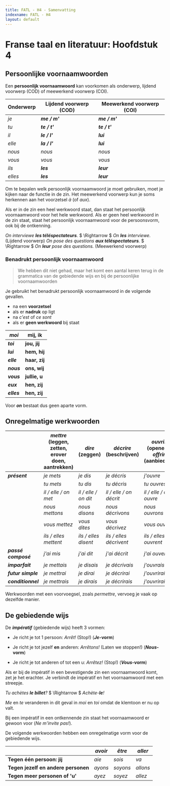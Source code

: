 ```yaml
---
title: FATL - H4 - Samenvatting
indexname: FATL - H4
layout: default
---
```


# Franse taal en literatuur: Hoofdstuk 4

## Persoonlijke voornaamwoorden

Een **persoonlijk voornaamwoord** kan voorkomen als onderwerp, lijdend voorwerp (COD) of meewerkend voorwerp (COI).

| **Onderwerp** | **Lijdend voorwerp (COD)** | **Meewerkend voorwerp (COI)** |
| ------------- | -------------------------- | ----------------------------- |
| *je*          | ***me / m'***              | ***me / m'***                 |
| *tu*          | ***te / t'***              | ***te / t'***                 |
| *il*          | ***le / l'***              | ***lui***                     |
| *elle*        | ***la / l'***              | ***lui***                     |
| *nous*        | *nous*                     | *nous*                        |
| *vous*        | *vous*                     | *vous*                        |
| *ils*         | ***les***                  | ***leur***                    |
| *elles*       | ***les***                  | ***leur***                    |

Om te bepalen welk persoonlijk voornaamwoord je moet gebruiken, moet je kijken naar de functie in de zin. Het meewerkend voorwerp kun je soms herkennen aan het voorzetsel *à* (of *aux*).

Als er in de zin een heel werkwoord staat, dan staat het persoonlijk voornaamwoord voor het hele werkwoord. Als er geen heel werkwoord in de zin staat, staat het persoonlijk voornaamwoord voor de persoonsvorm, ook bij de ontkenning.

*On interviewe **les téléspectateurs**.* $ \Rightarrow $ *On **les** interviewe.* (Lijdend voorwerp)
*On pose des questions **aux téléspectateurs**.* $ \Rightarrow $ *On **leur** pose des questions.* (Meewerkend voorwerp)

### Benadrukt persoonlijk voornaamwoord

> We hebben dit niet gehad, maar het komt een aantal keren terug in de grammatica van de gebiedende wijs en bij de persoonlijke voornaamwoorden

Je gebruikt het benadrukt persoonlijk voornaamwoord in de volgende gevallen.

- na een **voorzetsel**
- als er **nadruk** op ligt
- na *c'est* of *ce sont*
- als er **geen werkwoord** bij staat

| ***moi***   | **mij, ik**   |
| ----------- | ------------- |
| ***toi***   | **jou, jij**  |
| ***lui***   | **hem, hij**  |
| ***elle***  | **haar, zij** |
| ***nous***  | **ons, wij**  |
| ***vous***  | **jullie, u** |
| ***eux***   | **hen, zij**  |
| ***elles*** | **hen, zij**  |

Voor ***on*** bestaat dus geen aparte vorm.

## Onregelmatige werkwoorden

|                     | ***mettre* (leggen, zetten, erover doen, aantrekken)** | ***dire* (zeggen)**  | ***décrire* (beschrijven)** | ***ouvrir* (openen), *offrir* (aanbieden)** |
| ------------------- | ------------------------------------------------------ | -------------------- | --------------------------- | ------------------------------------------- |
| ***présent***       | *je mets*                                              | *je dis*             | *je décris*                 | *j'ouvre*                                   |
|                     | *tu mets*                                              | *tu dis*             | *tu décris*                 | *tu ouvres*                                 |
|                     | *il / elle / on met*                                   | *il / elle / on dit* | *il / elle / on décrit*     | *il / elle / on ouvre*                      |
|                     | *nous mettons*                                         | *nous disons*        | *nous décrivons*            | *nous ouvrons*                              |
|                     | *vous mettez*                                          | *vous dites*         | *vous décrivez*             | *vous ouvrez*                               |
|                     | *ils / elles mettent*                                  | *ils / elles disent* | *ils / elles décrivent*     | *ils / elles ouvrent*                       |
| ***passé composé*** | *j'ai mis*                                             | *j'ai dit*           | *j'ai décrit*               | *j'ai ouvert*                               |
| ***imparfait***     | *je mettais*                                           | *je disais*          | *je décrivais*              | *j'ouvrais*                                 |
| ***futur simple***  | *je mettrai*                                           | *je dirai*           | *je décrirai*               | *j'ouvrirai*                                |
| ***conditionnel***  | *je mettrais*                                          | *je dirais*          | *je décrirais*              | *j'ouvrirais*                               |

Werkwoorden met een voorvoegsel, zoals *permettre*, vervoeg je vaak op dezelfde manier.

## De gebiedende wijs

De ***impératif*** (gebiedende wijs) heeft 3 vormen:

- Je richt je tot 1 persoon: *Arrêt!* (Stop!) (***Je*-vorm**)

- Je richt je tot jezelf **en** anderen: *Arrêtons!* (Laten we stoppen!) (***Nous*-vorm**)

- Je richt je tot anderen of tot een u: *Arrêtez!* (Stop!) (***Vous*-vorm**)

Als er bij de impératif in een bevestigende zin een voornaamwoord komt, zet je het erachter. Je verbindt de impératif en het voornaamwoord met een streepje.

*Tu achètes **le billet**?* $ \Rightarrow $ *Achète-**le**!*

*Me* en *te* veranderen in dit geval in *moi* en *toi* omdat de klemtoon er nu op valt.

Bij een impératif in een ontkennende zin staat het voornaamwoord er gewoon voor (*Ne m'invite pas!*).

De volgende werkwoorden hebben een onregelmatige vorm voor de gebiedende wijs.

|                                     | ***avoir*** | ***être*** | ***aller*** |
| ----------------------------------- | ----------- | ---------- | ----------- |
| **Tegen één persoon: jij**          | *aie*       | *sois*     | *va*        |
| **Tegen jezelf en andere personen** | *ayons*     | *soyons*   | *allons*    |
| **Tegen meer personen of 'u'**      | *ayez*      | *soyez*    | *allez*     |
